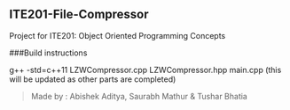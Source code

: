 ## ITE201-File-Compressor
Project for ITE201: Object Oriented Programming Concepts

###Build instructions 

g++ -std=c++11 LZWCompressor.cpp LZWCompressor.hpp main.cpp
(this will be updated as other parts are completed)

> Made by : Abishek Aditya, Saurabh Mathur & Tushar Bhatia
